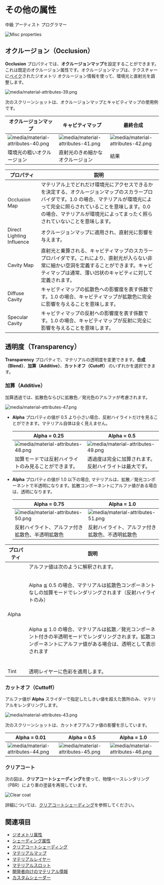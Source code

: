 # その他の属性
<!--
# Misc attributes
-->

<span class="badge text-bg-primary">中級</span>
<span class="badge text-bg-success">アーティスト</span>
<span class="badge text-bg-success">プログラマー</span>
<!--
<span class="badge text-bg-primary">Intermediate</span>
<span class="badge text-bg-success">Artist</span>
<span class="badge text-bg-success">Programmer</span>
-->

![Misc properties](media/misc-properties.png)

## オクルージョン（Occlusion）
<!--
## Occlusion
-->

**Occlusion** プロパティでは、**オクルージョンマップ**を設定することができます。これは既定のオクルージョン属性です。オクルージョンマップは、テクスチャーに[ベイク](https://entry.cgworld.jp/terms/%E3%83%99%E3%82%A4%E3%82%AF%E5%87%A6%E7%90%86.html)されたジオメトリ オクルージョン情報を使って、環境光と直射光を調整します。
<!--
Under the **Occlusion** properties, you can set an **occlusion map**. This is the default occlusion attribute. The occlusion map use geometry occlusion information baked into a texture to modulate the ambient and direct lighting.
-->

![media/material-attributes-39.png](media/material-attributes-39.png) 

次のスクリーンショットは、オクルージョンマップとキャビティマップの使用例です。
<!--
The screenshots below demonstrate the use of occlusion maps and cavity maps:
-->

| オクルージョンマップ | キャビティマップ   | 最終合成
| ------- | ------ | ------- 
| ![media/material-attributes-40.png](media/material-attributes-40.png)  | ![media/material-attributes-41.png](media/material-attributes-41.png)  | ![media/material-attributes-42.png](media/material-attributes-42.png)  
| 環境光の粗いオクルージョン  | 直射光のきめ細かなオクルージョン  | 結果

<!--
| Occlusion Map  | Cavity Map    | Final Composition    
| ------- | ------ | ------- 
| ![media/material-attributes-40.png](media/material-attributes-40.png)  | ![media/material-attributes-41.png](media/material-attributes-41.png)  | ![media/material-attributes-42.png](media/material-attributes-42.png)  
| Coarse occlusion of the ambient light  | Fine-grained occlusion of direct light  | Result                       
-->

| プロパティ  | 説明
| --------- | ---- 
| Occlusion Map             | マテリアル上でどれだけ環境光にアクセスできるかを決定する、オクルージョンマップのスカラープロバイダです。1.0 の場合、マテリアルが環境光によって完全に照らされていることを意味します。0.0 の場合、マテリアルが環境光によってまったく照らされていないことを意味します。
| Direct Lighting Influence | オクルージョンマップに適用され、直射光に影響を与えます。  |
| Cavity Map                | 直射光と乗算される、キャビティマップのスカラープロバイダです。これにより、直射光が入らない非常に細かい空洞を定義することができます。キャビティマップは通常、薄い凹状のキャビティに対して定義されます。
| Diffuse Cavity            | キャビティマップの拡散色への影響度を表す係数です。1.0 の場合、キャビティマップが拡散色に完全に影響を与えることを意味します。
| Specular Cavity           | キャビティマップの反射への影響度を表す係数です。1.0 の場合、キャビティマップが反射に完全に影響を与えることを意味します。

<!--
| Property  | Description 
| --------- | ---- 
| Occlusion Map             | The occlusion map scalar provider that determines how much ambient light is accessible on the material. A value of 1.0 means that the material is fully lit by ambient lighting. A value of 0.0 means that the material is not lighted by the ambient lighting 
| Direct Lighting Influence | Applies to Occlusion Map and influences direct lighting  |
| Cavity Map                | The cavity map scalar provider is multiplied with direct lighting. It lets you define very fine grained cavity where direct light can't enter. The cavity map is usually defined for thin concave cavity
| Diffuse Cavity            | A factor for diffuse lighting influence of the cavity map. A value of 1.0 means the cavity map fully influences the diffuse lighting 
| Specular Cavity           | A factor for specular lighting influence of the cavity map. A value of 1.0 means the cavity map fully influences the specular lighting       
-->

## 透明度（Transparency）
<!--
## Transparency
-->

**Transparency** プロパティで、マテリアルの透明度を変更できます。**合成（Blend）**、**加算（Additive）**、**カットオフ（Cutoff）** のいずれかを選択できます。
<!--
Under the **Transparency** properties, you can specify values that change the transparency of the material. You can coose **Blend**, **Additive**, or **Cutoff**.
-->

### 加算（Additive）

加算透過では、拡散色ならびに拡散色／発光色のアルファが考慮されます。
<!--
The additive transparency takes into account the diffuse and diffuse/emissive alpha.
-->

![media/material-attributes-47.png](media/material-attributes-47.png) 

- **Alpha** プロパティの値が 0.5 より小さい場合、反射ハイライトだけを見ることができます。マテリアル自体は全く見えません。
  
  | Alpha = 0.25   | Alpha = 0.5  
  | -------------- | -----------
  | ![media/material-attributes-48.png](media/material-attributes-48.png)  | ![media/material-attributes-49.png](media/material-attributes-49.png)  |      
  | 加算モードでは反射ハイライトのみ見ることができます。| 透過度は完全に加算されます。反射ハイライトは最大です。

- **Alpha** プロパティの値が 1.0 以下の場合, マテリアルは、拡散／発光コンポーネントで半透明になります。拡散コンポーネントにアルファ値がある場合は、透明になります。

  | Alpha = 0.75 | Alpha = 1.0 
  | -------------- | ---------------------- |
  | ![media/material-attributes-50.png](media/material-attributes-50.png)  | ![media/material-attributes-51.png](media/material-attributes-51.png)          
  | 反射ハイライト、アルファ付き拡散色、半透明拡散色         | 反射ハイライト、アルファ付き拡散色、不透明拡散色

<!--
- If the **Alpha** property is less than 0.5, only the specular highlights are visible. The material itself is completely invisible.

  | Alpha = 0.25   | Alpha = 0.5  
  | -------------- | -----------
  | ![media/material-attributes-48.png](media/material-attributes-48.png)  | ![media/material-attributes-49.png](media/material-attributes-49.png)  |      
  | We only see the specular highlight in additive mode  | Transparency is fully additive. Specular highlights at maximum

- If the **Alpha** <= 1.0, the material is semi-opaque with the diffuse/emissive component. If the diffuse component has an alpha, it's transparent.
  
  | Alpha = 0.75 | Alpha = 1.0 
  | -------------- | ---------------------- |
  | ![media/material-attributes-50.png](media/material-attributes-50.png)  | ![media/material-attributes-51.png](media/material-attributes-51.png)          
  | Specular highlights, diffuse with alpha and semi-opaque diffuse          | Specular highlights, diffuse with alpha and opaque diffuse  
-->

| プロパティ | 説明
| -------- | -----------
| Alpha    | アルファ値は次のように解釈されます。<p><br> Alpha ≦ 0.5 の場合、マテリアルは拡散色コンポーネントなしの加算モードでレンダリングされます（反射ハイライトのみ）</p></br> <p><br> Alpha ≦ 1.0 の場合、マテリアルは拡散／発光コンポーネント付きの半透明モードでレンダリングされます。拡散コンポーネントにアルファ値がある場合は、透明として表示されます</p></br>|。
| Tint     | 透明レイヤーに色彩を適用します。

<!--
| Property | Description 
| -------- | -----------
| Alpha    | The alpha value is interpreted like this:<p><br> Alpha <= 0.5, the material is rendered in additive mode without the diffuse component (only specular highlights)</p></br> <p><br>Alpha <= 1.0, the material is rendered in semi-opaque mode with the diffuse/emissive component. If the diffuse component has an alpha, it's displayed as transparent</p></br>|
| Tint     | Apply a color tint to the transparency layer
-->

### カットオフ（Cuttoff）
<!--
### Cuttoff
-->

アルファ値が **Alpha** スライダーで指定したしきい値を超えた箇所のみ、マテリアルをレンダリングします。
<!--
Renders a material when the current alpha color is above the threshold you specify with the **Alpha** slider.
-->

![media/material-attributes-43.png](media/material-attributes-43.png) 

次のスクリーンショットは、カットオフアルファ値の影響を示しています。
<!--
The following screenshots show the influence of the cutoff Alpha value.
-->

| Alpha = 0.01 | Alpha = 0.5     | Alpha = 1.0    
| -------------| --------------- | ------------ 
| ![media/material-attributes-44.png](media/material-attributes-44.png)  | ![media/material-attributes-45.png](media/material-attributes-45.png)  | ![media/material-attributes-46.png](media/material-attributes-46.png)

<!--
| Alpha = 0.01 | Alpha = 0.5     | Alpha = 1.0    
| -------------| --------------- | ------------ 
| ![media/material-attributes-44.png](media/material-attributes-44.png)  | ![media/material-attributes-45.png](media/material-attributes-45.png)  | ![media/material-attributes-46.png](media/material-attributes-46.png)
-->

### クリアコート
<!--
### Clear coat
-->

次の図は、**クリアコートシェーディング**を使って、物理ベースレンダリング（PBR）により車の塗装を再現しています。
<!--
**Clear-coat shading** uses physically-based rendering to simulate vehicle paint.
-->

![Clear coat](media/clear-coat-2.jpg)

詳細については、[クリアコートシェーディング](clear-coat-shading.md)を参照してください。
<!--
For details, see [clear-coat shading](clear-coat-shading.md).
-->

## 関連項目
<!--
## See also
-->

* [ジオメトリ属性](geometry-attributes.md)
* [シェーディング属性](shading-attributes.md)
* [クリアコートシェーディング](clear-coat-shading.md)
* [マテリアルマップ](material-maps.md)
* [マテリアルレイヤー](material-layers.md)
* [マテリアルスロット](material-slots.md)
* [開発者向けのマテリアル情報](materials-for-developers.md)
* [カスタムシェーダー](../effects-and-shaders/custom-shaders.md)

<!--
* [Geometry attributes](geometry-attributes.md)
* [Shading attributes](shading-attributes.md)
* [Clear-coat shading](clear-coat-shading.md)
* [Material maps](material-maps.md)
* [Material layers](material-layers.md)
* [Material slots](material-slots.md)
* [Materials for developers](materials-for-developers.md)
* [Custom shaders](../effects-and-shaders/custom-shaders.md)
-->
